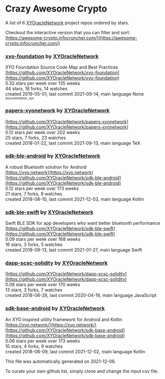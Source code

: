 # Crazy Awesome Crypto
A list of 6 [XYOracleNetwork](https://github.com/XYOracleNetwork) project repos ordered by stars.  

Checkout the interactive version that you can filter and sort: 
[https://awesome-crypto.infocruncher.com/](https://awesome-crypto.infocruncher.com/)  


### [xyo-foundation](https://github.com/XYOracleNetwork/xyo-foundation) by [XYOracleNetwork](https://github.com/XYOracleNetwork)  
XYO Foundation Source Code Map and Best Practices  
[https://github.com/XYOracleNetwork/xyo-foundation](https://github.com/XYOracleNetwork/xyo-foundation)  
0.32 stars per week over 135 weeks  
44 stars, 18 forks, 14 watches  
created 2019-05-01, last commit 2021-09-14, main language None  
<sub><sup>documentation, xyo</sup></sub>


### [papers-xyonetwork](https://github.com/XYOracleNetwork/papers-xyonetwork) by [XYOracleNetwork](https://github.com/XYOracleNetwork)  
  
[https://github.com/XYOracleNetwork/papers-xyonetwork](https://github.com/XYOracleNetwork/papers-xyonetwork)  
0.12 stars per week over 202 weeks  
25 stars, 7 forks, 23 watches  
created 2018-01-22, last commit 2021-09-13, main language TeX  


### [sdk-ble-android](https://github.com/XYOracleNetwork/sdk-ble-android) by [XYOracleNetwork](https://github.com/XYOracleNetwork)  
A robust Bluetooth solution for Android  
[https://xyo.network](https://xyo.network)  
[https://github.com/XYOracleNetwork/sdk-ble-android](https://github.com/XYOracleNetwork/sdk-ble-android)  
0.12 stars per week over 173 weeks  
21 stars, 7 forks, 9 watches  
created 2018-08-10, last commit 2021-12-03, main language Kotlin  


### [sdk-ble-swift](https://github.com/XYOracleNetwork/sdk-ble-swift) by [XYOracleNetwork](https://github.com/XYOracleNetwork)  
Swift BLE SDK for app developers who want better bluetooth performance  
[https://github.com/XYOracleNetwork/sdk-ble-swift](https://github.com/XYOracleNetwork/sdk-ble-swift)  
0.09 stars per week over 168 weeks  
16 stars, 3 forks, 5 watches  
created 2018-09-13, last commit 2021-01-27, main language Swift  


### [dapp-scsc-solidity](https://github.com/XYOracleNetwork/dapp-scsc-solidity) by [XYOracleNetwork](https://github.com/XYOracleNetwork)  
  
[https://github.com/XYOracleNetwork/dapp-scsc-solidity](https://github.com/XYOracleNetwork/dapp-scsc-solidity)  
0.08 stars per week over 170 weeks  
13 stars, 3 forks, 7 watches  
created 2018-08-28, last commit 2020-04-16, main language JavaScript  


### [sdk-base-android](https://github.com/XYOracleNetwork/sdk-base-android) by [XYOracleNetwork](https://github.com/XYOracleNetwork)  
An XYO inspired utility framework for Android and Kotlin  
[https://xyo.network/](https://xyo.network/)  
[https://github.com/XYOracleNetwork/sdk-base-android](https://github.com/XYOracleNetwork/sdk-base-android)  
0.06 stars per week over 173 weeks  
10 stars, 4 forks, 9 watches  
created 2018-08-09, last commit 2021-12-02, main language Kotlin  


This file was automatically generated on 2021-12-06.  

To curate your own github list, simply clone and change the input csv file.  